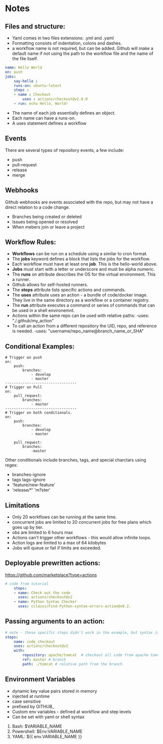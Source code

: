 # Notes
## Files and structure:

* Yaml comes in two files extensions: .yml and .yaml
* Formatting consists of indentation, colons and dashes.
* a workflow name is not required, but can be added. Github will make a default name if not using the path to the workflow file and the name of the file itself.


```yaml
name: Hello World
on: push
jobs:
	say-hello :
	runs-on: ubuntu-latest
	steps :
	- name : Checkout
		uses : actions/checkout@v2.0.0
	- run: echo Hello, World!
```

* The name of each job essentially defines an object.
* Each name can have a runs-on.
* A uses statement defines a workflow

## Events

There are several types of repository events, a few include:

* push
* pull-request
* release
* merge

## Webhooks

Github webhooks are events associated with the repo, but may not have a direct relation to a code change.

* Branches being created or deleted
* Issues being opened or resolved
* When mebers join or leave a project

## Workflow Rules:

* **Workflows** can be run on a schedule using a similar to cron format.
* The **jobs** keyword defines a block that lists the jobs for the workflow.
* Each workflow must have at least one **job**. This is the hello-world above.
* **Jobs** must start with a letter or underscore and must be alpha numeric.
* The **runs** on attribute describes the OS for the virtual environment. This a runner.
* Github allows for self-hosted runners.
* The **steps** attribute lists specific actions and commands.
* The **uses** attribute uses an action - a bundle of code/docker image. They live in the same directory as a workflow or a container registry.
* The **run** attribute executes a command or series of commands that can be used in a shell environemnt.
* Actions within the same repo can be used with relative paths: -uses: "./.github/my_action"
* To call an action from a different repository the UID, repo, and reference is needed. -uses: "username/repo_name@branch_name_or_SHA"

## Conditional Examples:

```
# Trigger on push
on:
	push:
		branches:
			- develop
			- master
---------------------------------
# Trigger on Pull
on:
	pull_request:
		branches:
			- master
---------------------------------
# Trigger on both conditionals.
on:
	push:
		branches:
			- develop
			- master

	pull_request:
		branches:
			-master
```

Other conditionals include branches, tags, and special charctars using regex:
* branches-ignore
* tags tags-ignore
* 'feature/new-feature'
* 'release/*' 'm?ster'

## Limitations
* Only 20 workflows can be running at the same time.
* concurrent jobs are limited to 20 concurrent jobs for free plans which goes up by tier.
* obs are limited to 6 hours max
* Actions can't trigger other workflows - this would allow infinite loops.
* Action logs are limited to a max of 64 kilobytes
* Jobs will queue or fail if limits are exceeded.

## Deployable prewritten actions:
https://github.com/marketplace?type=actions

```yaml
# code from tutorial
    steps:
    - name: Check out the code
      uses: actions/checkout@v2
    - name: Python Syntax Checker
      uses: cclauss/Find-Python-syntax-errors-action@v0.2.
```
## Passing arguments to an action:
```yaml
# note - these specific steps didn't work in the example, but syntax is correct.
steps:
	name: code_checkout
	uses: actions/checkout@v2
	with:
		repository: apache/tomcat  # checkout all code from apache tomcat repo
		ref: master # branch
		path: ./tomcat # relative path from the branch
```

## Environment Variables
- dynamic key value pairs stored in memory
- injected at runtime
- case sensitive
- prefixed by GITHUB_
- Custom env variables - defined at workflow and step levels
- Can be set with yaml or shell syntax
1. Bash: $VARIABLE_NAME
2. Powershell: $Env:VARIABLE_NAME
3. YAML: ${{ env.VARIABLE_NAME }}
